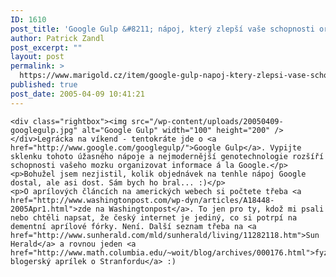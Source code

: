 ```yaml
---
ID: 1610
post_title: 'Google Gulp &#8211; nápoj, který zlepší vaše schopnosti organizovat informace'
author: Patrick Zandl
post_excerpt: ""
layout: post
permalink: >
  https://www.marigold.cz/item/google-gulp-napoj-ktery-zlepsi-vase-schopnosti-organizovat-informace
published: true
post_date: 2005-04-09 10:41:21
---
```

	<div class="rightbox"><img src="/wp-content/uploads/20050409-googlegulp.jpg" alt="Google Gulp" width="100" height="200" /></div>Legrácka na víkend - tentokráte jde o <a href="http://www.google.com/googlegulp/">Google Gulp</a>. Vypijte sklenku tohoto úžasného nápoje a nejmodernější genotechnologie rozšíří schopnosti vašeho mozku organizovat informace á la Google.</p>
	<p>Bohužel jsem nezjistil, kolik objednávek na tenhle nápoj Google dostal, ale asi dost. Sám bych ho bral... :)</p>
	<p>O aprílových článcích na amerických webech si počtete třeba <a href="http://www.washingtonpost.com/wp-dyn/articles/A18448-2005Apr1.html">zde na Washingtonpost</a>. To jen pro ty, kdož mi psali nebo chtěli napsat, že český internet je jediný, co si potrpí na dementní aprílové fórky. Není. Další seznam třeba na <a href="http://www.sunherald.com/mld/sunherald/living/11282118.htm">Sun Herald</a> a rovnou jeden <a href="http://www.math.columbia.edu/~woit/blog/archives/000176.html">fyzikální blogerský aprílek o Stranfordu</a> :)
</p>
